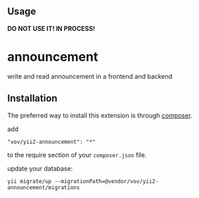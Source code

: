 Usage
-----

**DO NOT USE IT! IN PROCESS!**


announcement
============
write and read announcement in a frontend and backend

Installation
------------

The preferred way to install this extension is through [composer](http://getcomposer.org/download/).

add

```
"vov/yii2-announcement": "*"
```

to the require section of your `composer.json` file.

update your database:
```
yii migrate/up --migrationPath=@vendor/vov/yii2-announcement/migrations
```

